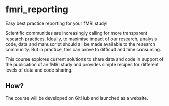 # fmri_reporting
Easy best practice reporting for your fMRI study!

<!-- Outline the problem. Hard to share (meta)data => we don't. Benefits of sharing data. Help you do that.-->
<!-- So, you've performed your fMRI study and now you want to document what you've done. -->

Scientific communities are increasingly calling for more transparent research practices. Ideally, to maximise impact of our research, analysis code, data and manuscript should all be made available to the research community. But in practice, this can prove to difficult and time consuming.

This course explores current solutions to share data and code in support of the publication of an fMRI study and provides simple recipes for different levels of data and code sharing.




<!--Showing your working is a great way to advertise your work and build new collaborations. -->
## How?
The course will be developed on GitHub and launched as a website. 
